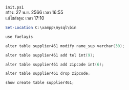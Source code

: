 `init.ps1`<br>
สร้าง: 27 พ.ย. 2566 เวลา 16:55<br>
แก้ไขล่าสุด: เวลา 17:10<br>

```ps1
Set-Location C:\xampp\mysql\bin

use faelayis

alter table supplier461 modify name_sup varchar(30);

alter table supplier461 add tel int(9);

alter table supplier461 add zipcode int(6);

alter table supplier461 drop zipcode;

show create table supplier461;
```
